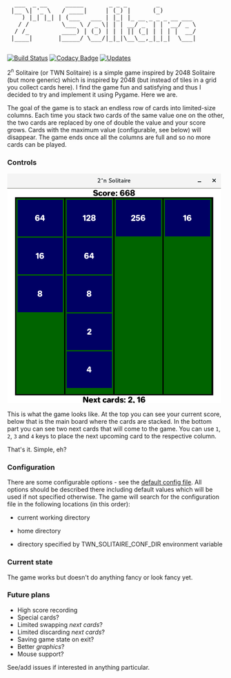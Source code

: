 <pre>
  ___  _ __     _____       _ _ _        _
 |__ \| '_ \   / ____|     | (_) |      (_)
    ) |_| |_| | (___   ___ | |_| |_ __ _ _ _ __ ___
   / /         \___ \ / _ \| | | __/ _` | | '__/ _ \
  / /_         ____) | (_) | | | || (_| | | | |  __/
 |____|       |_____/ \___/|_|_|\__\__,_|_|_|  \___|

</pre>

[![Build Status](https://travis-ci.com/geckon/2-n_solitaire.svg?branch=master)](https://travis-ci.com/geckon/2-n_solitaire)
[![Codacy Badge](https://api.codacy.com/project/badge/Grade/37d712df43e44d6487bb35e015c27c47)](https://app.codacy.com/app/geckon/2-n_solitaire?utm_source=github.com&utm_medium=referral&utm_content=geckon/2-n_solitaire&utm_campaign=Badge_Grade_Dashboard)
[![Updates](https://pyup.io/repos/github/geckon/2-n_solitaire/shield.svg)](https://pyup.io/repos/github/geckon/2-n_solitaire/)

2<sup>n</sup> Solitaire (or TWN Solitaire) is a simple game inspired by
2048 Solitaire (but more generic) which is inspired by 2048 (but instead of
tiles in a grid you collect cards here). I find the game fun and
satisfying and thus I decided to try and implement it using Pygame. Here we are.

The goal of the game is to stack an endless row of cards into limited-size
columns. Each time you stack two cards of the same value one on the other,
the two cards are replaced by one of double the value and your score grows.
Cards with the maximum value (configurable, see below) will disappear.
The game ends once all the columns are full and so no more cards can be played.

### Controls

![Screenshot](https://github.com/geckon/2-n_solitaire/blob/master/docs/screenshot.png)

This is what the game looks like. At the top you can see your current score,
below that is the main board where the cards are stacked. In the bottom part you
can see two next cards that will come to the game. You can use `1`, `2`, `3` and
`4` keys to place the next upcoming card to the respective column.

That's it. Simple, eh?

### Configuration

There are some configurable options - see
the [default config file](.2-n_solitaire.conf). All options should be described
there including default values which will be used if not specified otherwise.
The game will search for the configuration file in the following locations
(in this order):

-   current working directory

-   home directory

-   directory specified by TWN_SOLITAIRE_CONF_DIR environment
    variable

### Current state

The game works but doesn't do anything fancy or look fancy yet.

### Future plans

-   High score recording
-   Special cards?
-   Limited swapping *next cards*?
-   Limited discarding *next cards*?
-   Saving game state on exit?
-   Better *graphics*?
-   Mouse support?

See/add issues if interested in anything particular.
